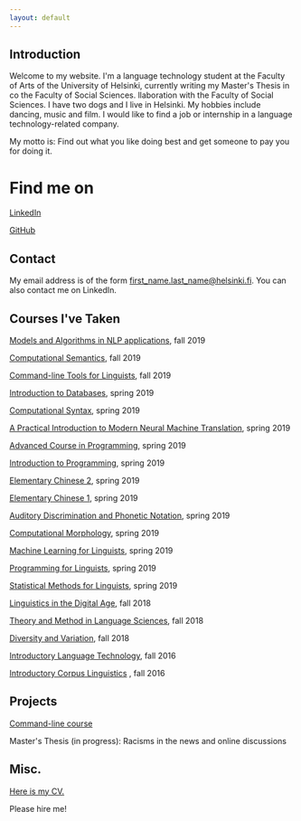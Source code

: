 ```yaml
---
layout: default
---
```


## Introduction
Welcome to my website. I'm a language technology student at the Faculty of Arts of the University of Helsinki, currently writing my Master's Thesis in co the Faculty of Social Sciences.
llaboration with the Faculty of Social Sciences. I have two dogs and I live in Helsinki. My hobbies include dancing, music and film. I would like to find a job or internship in a language technology-related company.

My motto is: Find out what you like doing best and get someone to pay you for doing it.

# Find me on
[LinkedIn](https://www.linkedin.com/in/ainolehtisalo/)

[GitHub](github.com/alehtisa)

## Contact

My email address is of the form first_name.last_name@helsinki.fi. You can also contact me on LinkedIn.

## Courses I've Taken

[Models and Algorithms in NLP applications](https://courses.helsinki.fi/en/lda-t504/130806614), fall 2019

[Computational Semantics](https://courses.helsinki.fi/en/lda-t3103/130806596), fall 2019

[Command-line Tools for Linguists](https://courses.helsinki.fi/en/kik-lg219/129824412), fall 2019

[Introduction to Databases](https://courses.helsinki.fi/en/kik-lg219/129824412), spring 2019

[Computational Syntax](https://courses.helsinki.fi/en/lda-t3102/130806403), spring 2019

[A Practical Introduction to Modern Neural Machine Translation](https://courses.helsinki.fi/en/lda-t3115/128148821), spring 2019

[Advanced Course in Programming](https://courses.helsinki.fi/en/aytkt10003/127404483), spring 2019

[Introduction to Programming](https://courses.helsinki.fi/en/aytkt10002/127404110), spring 2019

[Elementary Chinese 2](https://courses.helsinki.fi/en/992305/124982111), spring 2019

[Elementary Chinese 1](https://courses.helsinki.fi/en/992304/124632735), spring 2019

[Auditory Discrimination and Phonetic Notation](https://courses.helsinki.fi/en/lda-p3103/126478666), spring 2019

[Computational Morphology](https://courses.helsinki.fi/en/lda-t3101/125485314), spring 2019

[Machine Learning for Linguists](https://courses.helsinki.fi/en/kik-lg210/125773141), spring 2019

[Programming for Linguists](https://courses.helsinki.fi/en/kik-lg208/125773313), spring 2019

[Statistical Methods for Linguists](https://courses.helsinki.fi/en/kik-lg207/125773298), spring 2019

[Linguistics in the Digital Age](https://courses.helsinki.fi/en/lda-3103/125889569), fall 2018

[Theory and Method in Language Sciences](https://courses.helsinki.fi/en/lda-3101/124884457), fall 2018

[Diversity and Variation](https://courses.helsinki.fi/en/lda-3102/124898249), fall 2018

[Introductory Language Technology](https://courses.helsinki.fi/en/406715/114581010), fall 2016

[Introductory Corpus Linguistics](https://courses.helsinki.fi/en/406252/114581210) , fall 2016



## Projects

[Command-line course](https://github.com/alehtisa/cmdline-course)

Master's Thesis (in progress): Racisms in the news and online discussions

## Misc. 

[Here is my CV.](../assets/documents/CV.pdf)

Please hire me!
